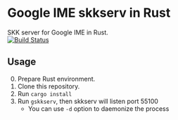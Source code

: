 # Google IME skkserv in Rust
SKK server for Google IME in Rust.  
[![Build Status](https://travis-ci.org/yoshitsugu/google-ime-skkserv-rs.svg)](https://travis-ci.org/yoshitsugu/google-ime-skkserv-rs)

## Usage
0. Prepare Rust environment.
1. Clone this repository.
2. Run `cargo install`
3. Run `gskkserv`, then skkserv will listen port 55100
   - You can use `-d` option to daemonize the process
